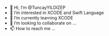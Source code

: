 - 👋 Hi, I’m @TuncayYILDIZEP
- 👀 I’m interested in XCODE and Swift Language
- 🌱 I’m currently learning XCODE
- 💞️ I’m looking to collaborate on ...
- 📫 How to reach me ...

<!---
TuncayYILDIZEP/TuncayYILDIZEP is a ✨ special ✨ repository because its `README.md` (this file) appears on your GitHub profile.
You can click the Preview link to take a look at your changes.
--->
